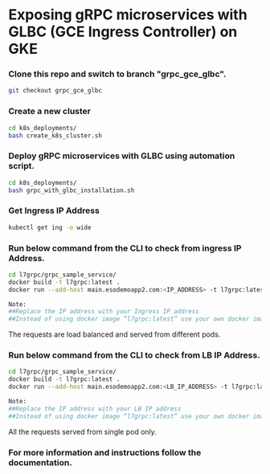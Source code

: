 # Exposing gRPC microservices with GLBC (GCE Ingress Controller) on GKE

### Clone this repo and switch to branch "grpc_gce_glbc".

```sh
git checkout grpc_gce_glbc
```

### Create a new cluster

```sh
cd k8s_deployments/
bash create_k8s_cluster.sh
```

### Deploy gRPC microservices with GLBC using automation script.

```sh
cd k8s_deployments/
bash grpc_with_glbc_installation.sh 
```

### Get Ingress IP Address  

```sh
kubectl get ing -o wide
```

### Run below command from the CLI to check from ingress IP Address.  

```sh
cd l7grpc/grpc_sample_service/
docker build -t l7grpc:latest .
docker run --add-host main.esodemoapp2.com:<IP_ADDRESS> -t l7grpc:latest /grpc_client --host main.esodemoapp2.com:443

Note: 
##Replace the IP address with your Ingress IP address
##Instead of using docker image “l7grpc:latest” use your own docker image or build from the source code. 

```
The requests are load balanced and served from different pods. 

### Run below command from the CLI to check from LB IP Address.  

```sh
cd l7grpc/grpc_sample_service/
docker build -t l7grpc:latest .
docker run --add-host main.esodemoapp2.com:<LB_IP_ADDRESS> -t l7grpc:latest /grpc_client --host main.esodemoapp2.com:443

Note: 
##Replace the IP address with your LB IP address
##Instead of using docker image “l7grpc:latest” use your own docker image or build from the source code. 

```
All the requests served from single pod only. 


### For more information and instructions follow the documentation.
